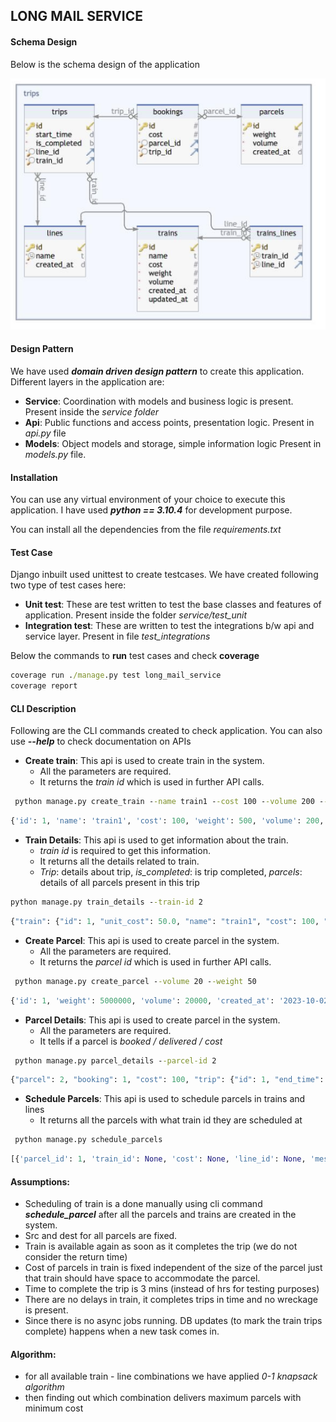 ## LONG MAIL SERVICE

#### Schema Design

Below is the schema design of the application

![schema.jpg](schema.png)

#### Design Pattern

We have used **_domain driven design pattern_** to create this application. Different layers in the application are:
- **Service**: Coordination with models and business logic is present. Present inside the _service_ _folder_
- **Api**: Public functions and access points, presentation logic. Present in _api.py_ file
- **Models**: Object models and storage, simple information logic Present in _models.py_ file.

#### Installation
 You can use any virtual environment of your choice to execute this application. I have used **_python == 3.10.4_** for 
 development purpose.

You can install all the dependencies from the file _requirements.txt_


#### Test Case

Django inbuilt used unittest to create testcases. We have created following two type of test cases here:
- **Unit test**: These are test written to test the base classes and features of application. Present inside the folder _service/test_unit_
- **Integration test**: These are written to test the integrations b/w api and service layer. Present in file _test_integrations_

Below the commands to **run** test cases and check **coverage**

```cmd
coverage run ./manage.py test long_mail_service
coverage report 
```

#### CLI Description

Following are the CLI commands created to check application. You can also use **_--help_** to check documentation on APIs

- **Create train**: This api is used to create train in the system. 
  - All the parameters are required.
  - It returns the _train id_ which is used in further API calls.


```cmd
 python manage.py create_train --name train1 --cost 100 --volume 200 --weight 500 --lines A B
```

```python
{'id': 1, 'name': 'train1', 'cost': 100, 'weight': 500, 'volume': 200, 'created_at': '2023-10-02T09:17:28.530689Z', 'updated_at': '2023-10-02T09:17:28.532229Z', 'lines': [1, 2]}
```

- **Train Details**: This api is used to get information about the train. 
  - _train id_ is required to get this information.
  - It returns all the details related to train.
  - _Trip_: details about trip, _is_completed_: is trip completed, _parcels_: details of all parcels present in this trip 


```cmd
python manage.py train_details --train-id 2
```

```python
{"train": {"id": 1, "unit_cost": 50.0, "name": "train1", "cost": 100, "weight": 500, "volume": 200, "created_at": "2023-10-02T09:17:28.530689Z", "updated_at": "2023-10-02T09:17:28.532229Z", "lines": [1, 2]}, "trips": [{"id": 2, "end_time": null, "start_time": "2023-10-02T09:54:12.422179Z", "is_completed": false, "train": 1, "line": 1, "parcels": [{"cost": 125.0, "id": 2}]}]}
```


- **Create Parcel**: This api is used to create parcel in the system. 
  - All the parameters are required.
  - It returns the _parcel id_ which is used in further API calls.

```cmd
 python manage.py create_parcel --volume 20 --weight 50
```

```python
{'id': 1, 'weight': 5000000, 'volume': 20000, 'created_at': '2023-10-02T09:17:57.420104Z'}
```

- **Parcel Details**: This api is used to create parcel in the system. 
  - All the parameters are required.
  - It tells if a parcel is _booked / delivered / cost_

```cmd
 python manage.py parcel_details --parcel-id 2
```
```python
{"parcel": 2, "booking": 1, "cost": 100, "trip": {"id": 1, "end_time": "2023-10-02T09:23:02.867772Z", "start_time": "2023-10-02T09:20:02.867772Z", "is_completed": true, "train": 1, "line": 1}}
```

- **Schedule Parcels**: This api is used to schedule parcels in trains and lines
  - It returns all the parcels with what train id they are scheduled at

```cmd
 python manage.py schedule_parcels
```

```python
[{'parcel_id': 1, 'train_id': None, 'cost': None, 'line_id': None, 'message': 'Parcel did not schedule due to optimisation in this run. Please wait for next schedule.'}, {'parcel_id': 2, 'train_id': 1, 'cost': 125.0, 'line_id': 1}]
```


#### Assumptions:
- Scheduling of train is a done manually using cli command **_schedule_parcel_** after all the parcels and trains are created in the system.
- Src and dest for all parcels are fixed.
- Train is available again as soon as it completes the trip (we do not consider the return time)
- Cost of parcels in train is fixed independent of the size of the parcel just that train should have space to accommodate the parcel.
- Time to complete the trip is 3 mins (instead of hrs for testing purposes)
- There are no delays in train, it completes trips in time and no wreckage is present.
- Since there is no async jobs running. DB updates (to mark the train trips complete) happens when a new task comes in.

#### Algorithm:
- for all available train - line combinations we have applied _0-1 knapsack algorithm_
- then finding out which combination delivers maximum parcels with minimum cost
 